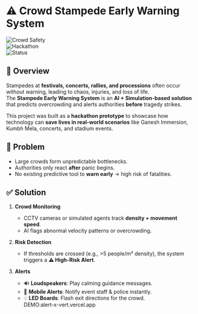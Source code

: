 # ⚠️ Crowd Stampede Early Warning System  

![Crowd Safety](https://img.shields.io/badge/AI-Crowd%20Safety-blue)  
![Hackathon](https://img.shields.io/badge/Project-Hackathon-success)  
![Status](https://img.shields.io/badge/Status-Prototype-orange)  


## 📌 Overview  
Stampedes at **festivals, concerts, rallies, and processions** often occur without warning, leading to chaos, injuries, and loss of life.  
The **Stampede Early Warning System** is an **AI + Simulation-based solution** that predicts overcrowding and alerts authorities **before** tragedy strikes.  

This project was built as a **hackathon prototype** to showcase how technology can **save lives in real-world scenarios** like Ganesh Immersion, Kumbh Mela, concerts, and stadium events.  


## 🚨 Problem  
- Large crowds form unpredictable bottlenecks.  
- Authorities only react **after** panic begins.  
- No existing predictive tool to **warn early** → high risk of fatalities.  



## ✅ Solution  
1. **Crowd Monitoring**  
   - CCTV cameras or simulated agents track **density + movement speed**.  
   - AI flags abnormal velocity patterns or overcrowding.  

2. **Risk Detection**  
   - If thresholds are crossed (e.g., >5 people/m² density), the system triggers a **⚠️ High-Risk Alert**.  

3. **Alerts**  
   - 🔊 **Loudspeakers**: Play calming guidance messages.  
   - 📱 **Mobile Alerts**: Notify event staff & police instantly.  
   - 💡 **LED Boards**: Flash exit directions for the crowd.  
DEMO:alert-x-vert.vercel.app
